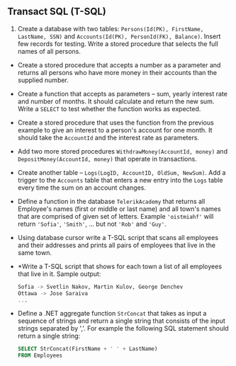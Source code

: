 ## Transact SQL (T-SQL)

1. Create a database with two tables: `Persons(Id(PK), FirstName, LastName, SSN)` and `Accounts(Id(PK), PersonId(FK), Balance)`. Insert few records for testing. Write a stored procedure that selects the full names of all persons.
* Create a stored procedure that accepts a number as a parameter and returns all persons who have more money in their accounts than the supplied number.
* Create a function that accepts as parameters – sum, yearly interest rate and number of months. It should calculate and return the new sum. Write a `SELECT` to test whether the function works as expected.
* Create a stored procedure that uses the function from the previous example to give an interest to a person's account for one month. It should take the `AccountId` and the interest rate as parameters.
* Add two more stored procedures `WithdrawMoney(AccountId, money)` and `DepositMoney(AccountId, money)` that operate in transactions.
* Create another table – `Logs(LogID, AccountID, OldSum, NewSum)`. Add a trigger to the `Accounts` table that enters a new entry into the `Logs` table every time the sum on an account changes.
* Define a function in the database `TelerikAcademy` that returns all Employee's names (first or middle or last name) and all town's names that are comprised of given set of letters. Example `'oistmiahf'` will return `'Sofia'`, `'Smith'`, … but not `'Rob'` and `'Guy'`.
* Using database cursor write a T-SQL script that scans all employees and their addresses and prints all pairs of employees that live in the same town.
* *Write a T-SQL script that shows for each town a list of all employees that live in it. Sample output:

    ```sql
    Sofia -> Svetlin Nakov, Martin Kulov, George Denchev
    Ottawa -> Jose Saraiva
    ...
    ```
* Define a .NET aggregate function `StrConcat` that takes as input a sequence of strings and return a single string that consists of the input strings separated by ','. For example the following SQL statement should return a single string: 

    ```sql
    SELECT StrConcat(FirstName + ' ' + LastName) 
    FROM Employees
    ```
